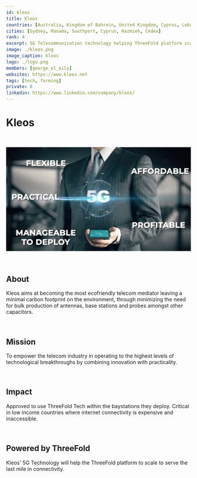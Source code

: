 ```yaml
---
id: kleos
title: Kleos
countries: [Australia, Kingdom of Bahrein, United Kingdom, Cyprus, Lebanon, France, Mozambique, DRC & Ghana]
cities: [Sydney, Manama, Southport, Cyprus, Hazmieh, Cedex]
rank: 4
excerpt: 5G Telecommunication technology helping ThreeFold platform scale to serve the last mile in connectivity. 
image: ./kleos.png
image_caption: kleos
logo: ./logo.png
members: [george_el_aily]
websites: https://www.kleos.net
tags: [tech, farming]
private: 0
linkedin: https://www.linkedin.com/company/kleos/
---
```


# Kleos

<br/>

![kleos](kleos2.png)

<br/>

## About

Kleos aims at becoming the most ecofriendly telecom mediator leaving a minimal carbon footprint on the environment, through minimizing the need for bulk production of antennas, base stations and probes amongst other capacitors.

<br/>

## Mission

To empower the telecom industry in operating to the highest levels of technological breakthroughs by combining innovation with practicality.

<br/>

## Impact

Approved to use ThreeFold Tech within the baystations they deploy. Critical in low income countries where internet connectivity is expensive and inaccessible. 

<br/>

## Powered by ThreeFold

Kleos' 5G Technology will help the ThreeFold platform to scale to serve the last mile in connectivity. 

<!-- ## TFGrid Solution

### Roadmap

5G+ will launch in Q2 2021 -->

